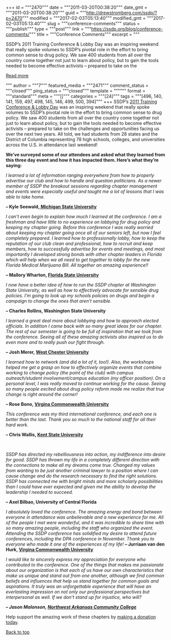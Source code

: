 +++
id = """2470"""
date = """2011-03-20T00:38:20"""
date_gmt = """2011-03-20T00:38:20"""
guid = """http://drewstromberg.com/ssdp/?p=2470"""
modified = """2017-02-03T05:13:40"""
modified_gmt = """2017-02-03T05:13:40"""
slug = """conference-comments"""
status = """publish"""
type = """post"""
link = """https://ssdp.org/blog/conference-comments/"""
title = """Conference Comments"""
excerpt = """<p>SSDP&#8217;s 2011 Training Conference &amp; Lobby Day was an inspiring weekend that really spoke volumes to SSDP&#8217;s pivotal role in the effort to bring common sense to drug policy. We saw 400 students from all over the country come together not just to learn about policy, but to gain the tools needed to become effective activists &#8211; prepared to take on the</p>
<div class="h10"></div>
<p><a class="more-link2 flat" href="https://ssdp.org/blog/conference-comments/">Read more</a></p>
"""
author = """7"""
featured_media = """2471"""
comment_status = """closed"""
ping_status = """closed"""
template = """"""
format = """standard"""
meta = """[]"""
categories = """[24]"""
tags = """[496, 140, 141, 159, 497, 498, 145, 146, 499, 500, 394]"""
+++
SSDP&#8217;s <a href="http://conference.ssdp.org/">2011 Training Conference &amp; Lobby Day</a> was an inspiring weekend that really spoke volumes to SSDP&#8217;s pivotal role in the effort to bring common sense to drug policy. We saw 400 students from all over the country come together not just to learn about policy, but to gain the tools needed to become effective activists &#8211; prepared to take on the challenges and opportunities facing us over the next two years. All told, we had students from 28 states and the District of Columbia representing 78 high schools, colleges, and universities across the U.S. in attendance last weekend!

<strong>We&#8217;ve surveyed some of our attendees and asked what they learned from this three day event and how it has impacted them. Here&#8217;s what they&#8217;re saying:</strong>

<em>I learned a lot of information ranging everywhere from how to properly advertise our club and how to handle and question politicians. As a newer member of SSDP the breakout sessions regarding chapter management and events were especially useful and taught me a lot of lessons that I was able to take home.</em>

<strong>&#8211; Kyle Seewald,<a href="http://ssdp.org/chapters/midwest/michigan"> Michigan State University</a></strong>

<strong>
</strong>

<em>I can&#8217;t even begin to explain how much I learned at the conference. I am a freshman and have little to no experience on lobbying for drug policy and keeping my chapter going. Before this conference I was really worried about keeping my chapter going once all of our seniors left, but now I feel completely prepared. I learned how to professionally lobby, how to keep the reputation of our club clean and professional, how to recruit and keep members, how to successfully advertise for events and meetings, and most importantly I developed strong bonds with other chapter leaders in Florida which will help when we all need to get together to lobby for the new Florida Medical Marijuana Bill. All together an amazing experience!!</em>

<strong>&#8211; Mallory Wharton, <a href="http://ssdp.org/chapters/southern/florida/florida-state-university">Florida State University</a></strong>

<strong>
</strong>

<em>I now have a better idea of how to run the SSDP chapter at Washington State University, as well as how to effectively advocate for sensible drug policies. I&#8217;m going to look up my schools policies on drugs and begin a campaign to change the ones that aren&#8217;t sensible.</em>

<strong>&#8211; Charles Rollins, Washington State University</strong>

<strong>
</strong>

<em>I learned a great deal more about lobbying and how to approach elected officials. In addition I came back with so many great ideas for our chapter. The rest of our semester is going to be full of inspiration that we took from the conference. Seeing all of these amazing activists also inspired us to do even more and to really push our fight through.</em>

<strong>&#8211; Josh Merer, <a href="http://ssdp.org/chapters/northeast/pennsylvania/west-chester-university">West Chester University</a></strong>

<strong>
</strong>

<em>I learned how to network (and did a lot of it, too!). Also, the workshops helped me get a grasp on how to effectively organize events that combine working to change policy (the point of the club) with campus outreach/student involvement/campus education (my officer position).</em><strong><em> </em></strong><em>On a personal level, I was really moved to continue working for the cause. Seeing so many people excited about drug policy reform made me realize that true change is right around the corner!</em>

<strong>&#8211; Rose Bono, <a href="http://ssdp.org/chapters/midatlantic/virginia/virginia-commonwealth-university">Virgina Commonwealth University</a></strong>

<strong>
</strong>

<em>This conference was my third international conference, and each one is better than the last. Thank you so much to the national staff for all their hard work.</em>

<strong>&#8211; Chris Wallis, <a href="http://ssdp.org/chapters/midwest/ohio/kent-state-university">Kent State University</a></strong>

&nbsp;

<em>SSDP has directed my rebelliousness into action, my indifference into desire for good. SSDP has thrown my life in a completely different direction with the connections to make all my dreams come true. Changed my values from wanting to be just another criminal lawyer to a position where I can cause change and do the research necessary to find the right solutions. SSDP has connected me with bright minds and more scholarly possibilities than I could have ever expected and given me the ability to develop the leadership I needed to succeed.</em>

<strong>&#8211; Axel Bilbao, University of Central Florida</strong>
<div><strong>
</strong></div>
<em>I absolutely loved the conference. The amazing energy and bond between everyone in attendance was unbelievable and a new experience for me. All of the people I met were wonderful, and it was incredible to share time with so many amazing people, including the staff who organized the event. Attending the SSDP conference has solidified my desire to attend future conferences, including the DPA conference in November. Thank you to everyone who made it one of the experiences of my life!
</em><strong>&#8211; Jurriaan van den Hurk, <a href="http://ssdp.org/chapters/midatlantic/virginia/virginia-commonwealth-university">Virgina Commonwealth University</a></strong>

<strong>
</strong>

<em>I would like to sincerely express my appreciation for everyone who contributed to the conference. One of the things that makes me passionate about our organization is that each of us have our own characteristics that make us unique and stand out from one another, although we find common beliefs and influences that help us stand together for common goals and aspirations. It truly was an unforgettable experience that will have an everlasting impression on not only our professional perspectives but interpersonal as well. If we don&#8217;t stand up for injustice, who will?</em>

<strong><em>&#8211; Jason Malonson, <a href="http://ssdp.org/chapters/southern/arkansas/nwacc">Northwest Arkansas Community College</a></em></strong>

<strong><em>
</em></strong>

Help support the amazing work of these chapters by <a href="http://ssdp.org/donate">making a donation today</a>.

<a title="Back to Top" href="http://ssdp.org/news/blog/conference-comments#top">Back to top</a>
